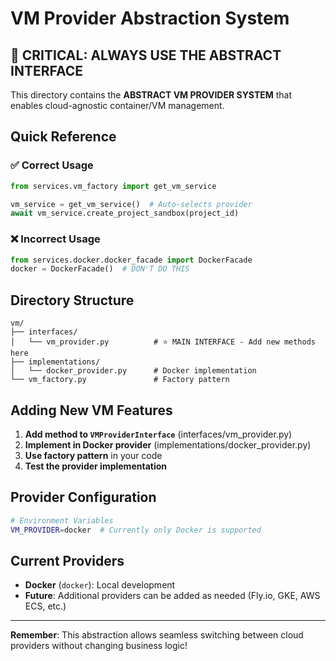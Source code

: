 # VM Provider Abstraction System

## 🚨 CRITICAL: ALWAYS USE THE ABSTRACT INTERFACE

This directory contains the **ABSTRACT VM PROVIDER SYSTEM** that enables cloud-agnostic container/VM management.

## Quick Reference

### ✅ Correct Usage
```python
from services.vm_factory import get_vm_service

vm_service = get_vm_service()  # Auto-selects provider
await vm_service.create_project_sandbox(project_id)
```

### ❌ Incorrect Usage
```python
from services.docker.docker_facade import DockerFacade
docker = DockerFacade()  # DON'T DO THIS
```

## Directory Structure

```
vm/
├── interfaces/
│   └── vm_provider.py          # ⭐ MAIN INTERFACE - Add new methods here
├── implementations/
│   └── docker_provider.py      # Docker implementation
└── vm_factory.py               # Factory pattern
```

## Adding New VM Features

1. **Add method to `VMProviderInterface`** (interfaces/vm_provider.py)
2. **Implement in Docker provider** (implementations/docker_provider.py)
3. **Use factory pattern** in your code
4. **Test the provider implementation**

## Provider Configuration

```bash
# Environment Variables
VM_PROVIDER=docker  # Currently only Docker is supported
```

## Current Providers

- **Docker** (`docker`): Local development
- **Future**: Additional providers can be added as needed (Fly.io, GKE, AWS ECS, etc.)

---
**Remember**: This abstraction allows seamless switching between cloud providers without changing business logic!